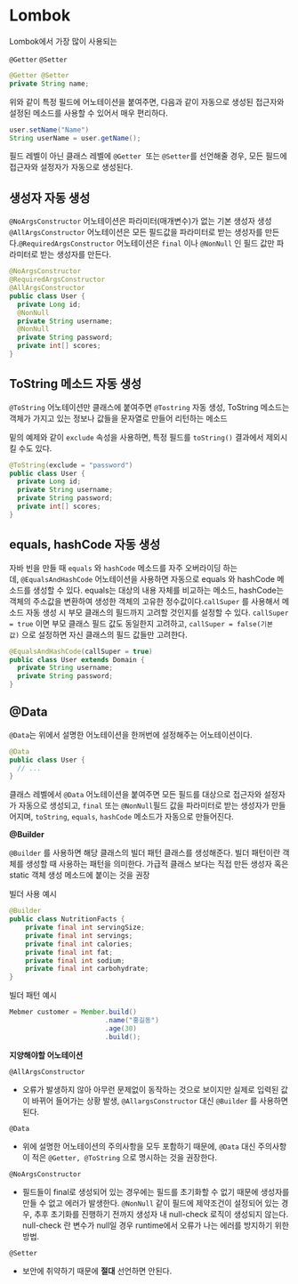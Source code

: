 # Lombok

Lombok에서 가장 많이 사용되는

`@Getter` `@Setter`

```java
@Getter @Setter
private String name;
```

위와 같이 특정 필드에 어노테이션을 붙여주면, 다음과 같이 자동으로 생성된 접근자와 설정된 메소드를 사용할 수 있어서 매우 편리하다.

```java
user.setName("Name")
String userName = user.getName();
```

필드 레벨이 아닌 클래스 레벨에 `@Getter`  또는 `@Setter`를 선언해줄 경우, 모든 필드에 접근자와 설정자가 자동으로 생성된다.

## **생성자 자동 생성**

`@NoArgsConstructor` 어노테이션은 파라미터(매개변수)가 없는 기본 생성자 생성`@AllArgsConstructor` 어노테이션은 모든 필드값을 파라미터로 받는 생성자를 만든다.`@RequiredArgsConstructor` 어노테이션은 `final` 이나 `@NonNull` 인 필드 값만 파라미터로 받는 생성자를 만든다.

```java
@NoArgsConstructor
@RequiredArgsConstructor
@AllArgsConstructor
public class User {
  private Long id;
  @NonNull
  private String username;
  @NonNull
  private String password;
  private int[] scores;
}

```

## **ToString 메소드 자동 생성**

`@ToString` 어노테이션만 클래스에 붙여주면 `@Tostring` 자동 생성, ToString 메소드는 객체가 가지고 있는 정보나 값들을 문자열로 만들어 리턴하는 메소드

밑의 예제와 같이 `exclude` 속성을 사용하면, 특정 필드를 `toString()` 결과에서 제외시킬 수도 있다.

```java
@ToString(exclude = "password")
public class User {
  private Long id;
  private String username;
  private String password;
  private int[] scores;
}

```

## **equals, hashCode 자동 생성**

자바 빈을 만들 때 `equals` 와 `hashCode` 메소드를 자주 오버라이딩 하는데, `@EqualsAndHashCode` 어노테이션을 사용하면 자동으로 equals 와 hashCode 메소드를 생성할 수 있다. equals는 대상의 내용 자체를 비교하는 메소드, hashCode는 객체의 주소값을 변환하여 생성한 객체의 고유한 정수값이다.`callSuper` 를 사용해서 메소드 자동 생성 시 부모 클래스의 필드까지 고려할 것인지를 설정할 수 있다. `callSuper = true` 이면 부모 클래스 필드 값도 동일한지 고려하고, `callSuper = false(기본값)` 으로 설정하면 자신 클래스의 필드 값들만 고려한다.

```java
@EqualsAndHashCode(callSuper = true)
public class User extends Domain {
  private String username;
  private String password;
}

```

## **@Data**

`@Data`는 위에서 설명한 어노테이션을 한꺼번에 설정해주는 어노테이션이다.

```java
@Data
public class User {
  // ...
}

```

클래스 레벨에서 `@Data` 어노테이션을 붙여주면 모든 필드를 대상으로 접근자와 설정자가 자동으로 생성되고, `final` 또는 `@NonNull`필드 값을 파라미터로 받는 생성자가 만들어지며, `toString`, `equals`, `hashCode` 메소드가 자동으로 만들어진다.

**@Builder**

`@Builder` 를 사용하면 해당 클래스의 빌더 패턴 클래스를 생성해준다. 빌더 패턴이란 객체를 생성할 때 사용하는 패턴을 의미한다. 가급적 클래스 보다는 직접 만든 생성자 혹은 static 객체 생성 메소드에 붙이는 것을 권장

빌더 사용 예시

```java
@Builder
public class NutritionFacts {
    private final int servingSize;
    private final int servings;
    private final int calories;
    private final int fat;
    private final int sodium;
    private final int carbohydrate;
}

```

빌더 패턴 예시

```java
Mebmer customer = Member.build()
                        .name("홍길동")
                        .age(30)
                        .build();

```

**지양해야할 어노테이션**

`@AllArgsConstructor`

- 오류가 발생하지 않아 아무런 문제없이 동작하는 것으로 보이지만 실제로 입력된 값이 바뀌어 들어가는 상황 발생, `@AllargsConstructor` 대신 `@Builder` 를 사용하면 된다.

`@Data`

- 위에 설명한 어노테이션의 주의사항을 모두 포함하기 때문에, `@Data` 대신 주의사항이 적은 `@Getter, @ToString` 으로 명시하는 것을 권장한다.

`@NoArgsConstructor`

- 필드들이 final로 생성되어 있는 경우에는 필드를 초기화할 수 없기 때문에 생성자를 만들 수 없고 에러가 발생한다. `@NonNull` 같이 필드에 제약조건이 설정되어 있는 경우, 추후 초기화를 진행하기 전까지 생성자 내 null-check 로직이 생성되지 않는다. null-check 란 변수가 null일 경우 runtime에서 오류가 나는 에러를 방지하기 위한 방법.

`@Setter`

- 보안에 취약하기 때문에 **절대** 선언하면 안된다.